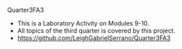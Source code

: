 Quarter3FA3

- This is a Laboratory Activity on Modules 9-10.
- All topics of the third quarter is covered by this project.
- https://github.com/LeighGabrielSerrano/Quarter3FA3
